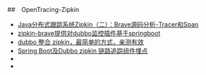 ##　OpenTracing-Zipkin
- [Java分布式跟踪系统Zipkin（二）：Brave源码分析-Tracer和Span](https://blog.csdn.net/chengwu4352/article/details/100704190)
- [zipkin-brave提供对dubbo监控插件基于springboot](https://blog.csdn.net/cheyikeng1099/article/details/100850010)
- [dubbo 整合 zipkin，最简单的方式，亲测有效](https://blog.csdn.net/Angry_Mills/article/details/95611637)
- [Spring Boot及Dubbo zipkin 链路追踪组件埋点](https://blog.csdn.net/why_still_confused/article/details/85342643)
- []()
- []()